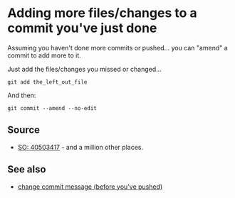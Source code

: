 ﻿# Adding more files/changes to a commit you've just done

Assuming you haven't done more commits or pushed... you can "amend" a commit to add more to it.

Just add the files/changes you missed or changed...

	git add the_left_out_file

And then:

	git commit --amend --no-edit

## Source

- [SO: 40503417](https://stackoverflow.com/questions/40503417/how-to-add-a-file-to-the-last-commit-in-git) - and a million other places.

## See also

- [change commit message (before you've pushed)](change_commit_message.md)
